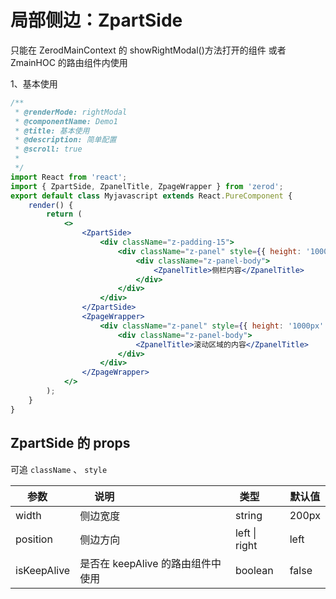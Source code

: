 <!-- @routePath:/component-doc/ZpartSide-doc -->

# 局部侧边：ZpartSide

只能在 ZerodMainContext 的 showRightModal()方法打开的组件 或者 ZmainHOC 的路由组件内使用

1、基本使用

<div class="z-demo-box" data-render="demo1" data-title="基本使用"></div>

```jsx
/**
 * @renderMode: rightModal
 * @componentName: Demo1
 * @title: 基本使用
 * @description: 简单配置
 * @scroll: true
 *
 */
import React from 'react';
import { ZpartSide, ZpanelTitle, ZpageWrapper } from 'zerod';
export default class Myjavascript extends React.PureComponent {
    render() {
        return (
            <>
                <ZpartSide>
                    <div className="z-padding-15">
                        <div className="z-panel" style={{ height: '1000px' }}>
                            <div className="z-panel-body">
                                <ZpanelTitle>侧栏内容</ZpanelTitle>
                            </div>
                        </div>
                    </div>
                </ZpartSide>
                <ZpageWrapper>
                    <div className="z-panel" style={{ height: '1000px' }}>
                        <div className="z-panel-body">
                            <ZpanelTitle>滚动区域的内容</ZpanelTitle>
                        </div>
                    </div>
                </ZpageWrapper>
            </>
        );
    }
}
```

## ZpartSide 的 props

可追 `className` 、 `style`

| 参数        | 说明                                     | 类型          | 默认值 |
| ----------- | ---------------------------------------- | ------------- | ------ |
| width       | 侧边宽度                                 | string        | 200px  |
| position    | 侧边方向                                 | left \| right | left   |
| isKeepAlive | 是否在 keepAlive 的路由组件中使用        | boolean       | false  |
